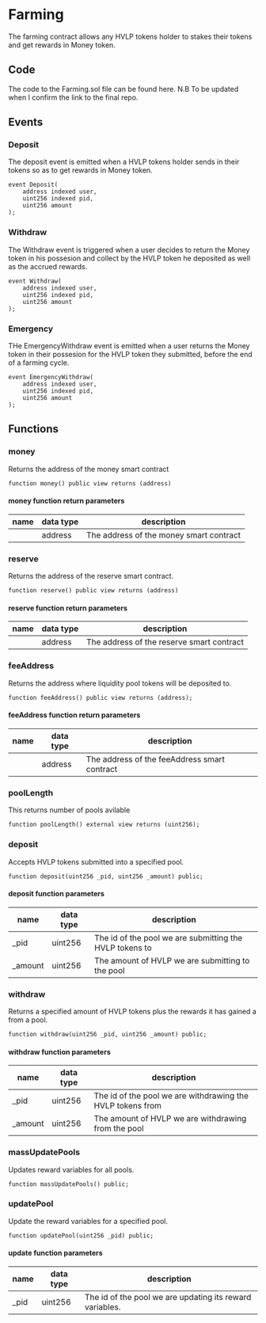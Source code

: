 # Farming

The farming contract allows any HVLP tokens holder to stakes their tokens and get rewards in Money token.

## Code
The code to the Farming.sol file can be found here.
N.B To be updated when I confirm the link to the final repo.

## Events
### Deposit
The deposit event is emitted when a HVLP tokens holder sends in their tokens so as to get rewards in Money token.
```solidity
event Deposit(
    address indexed user, 
    uint256 indexed pid, 
    uint256 amount
);
```

### Withdraw
The Withdraw event is triggered when a user decides to return the Money token in his possesion and collect by the HVLP token he deposited as well as the accrued rewards.
```solidity
event Withdraw(
    address indexed user, 
    uint256 indexed pid, 
    uint256 amount
);
```

### Emergency
THe EmergencyWithdraw event is emitted when a user returns the Money token in their possesion for the HVLP token they submitted, before the end of a farming cycle.
```solidity
event EmergencyWithdraw(
    address indexed user,
    uint256 indexed pid,
    uint256 amount
);
```

## Functions
### money
Returns the address of the money smart contract
```solidity
function money() public view returns (address)
```
#### money function return parameters
| name | data type | description |
|------|-----------|-------------|
|  | address | The address of the money smart contract |

### reserve
Returns the address of the reserve smart contract.
```solidity
function reserve() public view returns (address)
```
#### reserve function return parameters
| name | data type | description |
|------|-----------|-------------|
|  | address | The address of the reserve smart contract |

### feeAddress
Returns the address where liquidity pool tokens will be deposited to.
```solidity
function feeAddress() public view returns (address);
```
#### feeAddress function return parameters
| name | data type | description |
|------|-----------|-------------|
|  | address | The address of the feeAddress smart contract |

### poolLength
This returns number of pools avilable
```solidity
function poolLength() external view returns (uint256);
```

### deposit
Accepts HVLP tokens submitted into a specified pool.
```solidity
function deposit(uint256 _pid, uint256 _amount) public;
```

#### deposit function parameters
| name | data type | description |
|------|-----------|-------------|
| _pid | uint256 | The id of the pool we are submitting the HVLP tokens to |
| _amount | uint256 | The amount of HVLP we are submitting to the pool |

### withdraw
Returns a specified amount of HVLP tokens plus the rewards it has gained a from a pool.
```solidity
function withdraw(uint256 _pid, uint256 _amount) public;
```

#### withdraw function parameters
| name | data type | description |
|------|-----------|-------------|
| _pid | uint256 | The id of the pool we are withdrawing the HVLP tokens from |
| _amount | uint256 | The amount of HVLP we are withdrawing from the pool |

### massUpdatePools
Updates reward variables for all pools.
```solidity
function massUpdatePools() public;
```

### updatePool
Update the reward variables for a specified pool.
```solidity
function updatePool(uint256 _pid) public;
```

#### update function parameters
| name | data type | description |
|------|-----------|-------------|
| _pid | uint256 | The id of the pool we are updating its reward variables. |
